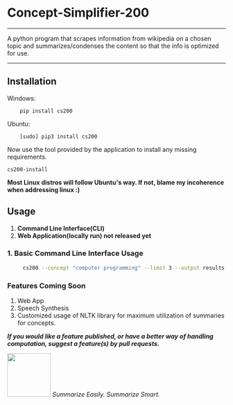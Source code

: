 # Concept-Simplifier-200
---

A python program that scrapes information from wikipedia on a chosen topic and summarizes/condenses the content so that the info is optimized for use.

---- 
## Installation 
Windows:
```
    pip install cs200
```
Ubuntu:
```
    [sudo] pip3 install cs200 
```

Now use the tool provided by the application to install any missing requirements.
``` 
cs200-install
```
**Most Linux distros will follow Ubuntu's way. If not, blame my incoherence when addressing linux :)**

## Usage
1) **Command Line Interface(CLI)**
2) **Web Application(locally run) not released yet**

### 1. Basic Command Line Interface Usage
```bash 
     cs200 --concept "computer programming" --limit 3 --output results.txt
```

### Features Coming Soon
1) Web App
2) Speech Synthesis
3) Customized usage of NLTK library for maximum utilization of summaries for concepts.

**_If you would like a feature published, or have a better way of handling computation, 
suggest a feature(s) by pull requests._**

<img src="https://cdn0.iconfinder.com/data/icons/3-colors-outline/500/Calculator-512.png" width="100px" height="100px"> _Summarize Easily. Summarize Smart._
